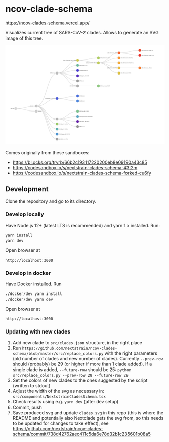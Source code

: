 # ncov-clade-schema

https://ncov-clades-schema.vercel.app/

Visualizes current tree of SARS-CoV-2 clades. Allows to generate an SVG image of this tree.

<p align="center">
<a href="https://raw.githubusercontent.com/nextstrain/ncov-clades-schema/master/clades.svg" target="_blank" rel="noopener noreferrer">
  <img width="1000" alt="Tree of Nextstrain clades" src="clades.svg"/>
</a>
</p>

Comes originally from these sandboxes:

 - https://bl.ocks.org/trvrb/66b2c193117220200eb8e09190a43c85
 - https://codesandbox.io/s/nextstrain-clades-schema-43t2m
 - https://codesandbox.io/s/nextstrain-clades-schema-forked-cu6fy


## Development

Clone the repository and go to its directory.

### Develop locally

Have Node.js 12+ (latest LTS is recommended) and yarn 1.x installed. Run:

```bash
yarn install
yarn dev
```

Open browser at 

```
http://localhost:3000
```


### Develop in docker

Have Docker installed. Run

```bash
./docker/dev yarn install
./docker/dev yarn dev
```

Open browser at 

```
http://localhost:3000
```

### Updating with new clades

1. Add new clade to `src/clades.json` structure, in the right place
2. Run `https://github.com/nextstrain/ncov-clades-schema/blob/master/src/replace_colors.py` with the right parameters (old number of clades and new number of clades). Currently `--prev-row` should (probably) be 29 (or higher if more than 1 clade added). If a single clade is added, `--future-row` should be 25: `python src/replace_colors.py --prev-row 28 --future-row 29`
3. Set the colors of new clades to the ones suggested by the script (written to stdout)
4. Adjust the width of the svg as necessary in: `src/components/NextstrainCladesSchema.tsx`
5. Check results using e.g. `yarn dev` (after dev setup)
6. Commit, push
7. Save produced svg and update `clades.svg` in this repo (this is where the README and potentially also Nextclade gets the svg from, so this needs to be updated for changes to take effect), see https://github.com/nextstrain/ncov-clades-schema/commit/738d42762aec411c5da6e78d32b1c235601b08a5
